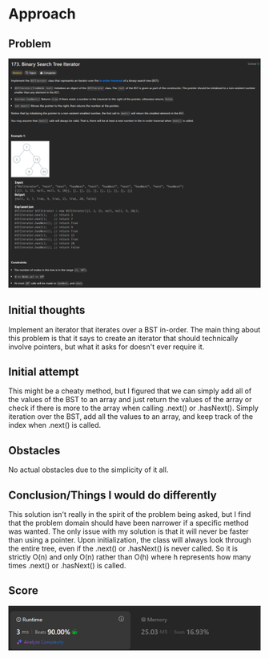 # Approach

## Problem

![Problem 173](problem_image.png)


## Initial thoughts

Implement an iterator that iterates over a BST in-order. The main thing about this problem is that it says to create an iterator that should technically involve pointers, but what it asks for doesn't ever require it. 

## Initial attempt

This might be a cheaty method, but I figured that we can simply add all of the values of the BST to an array and just return the values of the array or check if there is more to the array when calling .next() or .hasNext(). Simply iteration over the BST, add all the values to an array, and keep track of the index when .next() is called.

## Obstacles

No actual obstacles due to the simplicity of it all.

## Conclusion/Things I would do differently

This solution isn't really in the spirit of the problem being asked, but I find that the problem domain should have been narrower if a specific method was wanted. The only issue with my solution is that it will never be faster than using a pointer. Upon initialization, the class will always look through the entire tree, even if the .next() or .hasNext() is never called. So it is strictly O(n) and only O(n) rather than O(h) where h represents how many times .next() or .hasNext() is called.

## Score

![LeetCode Score](score_image.png)